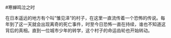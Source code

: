 #寒蝉鸣泣之时

在日本遥远的地方有个叫“雏见泽”的村子，在这里一直流传着一个恐怖的传说。每年到了这一天就会出现离奇的死亡事件，时至今日恐怖一直在持续，谁也不知道这背后的真相。直到一位城市少年的转学，这个村子的命运齿轮也开始转动。
